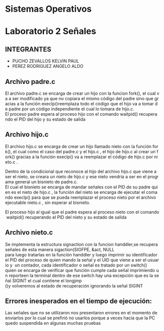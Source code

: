 # Sistemas Operativos
# Laboratorio 2 Señales
## INTEGRANTES
* PUCHO ZEVALLOS KELVIN PAUL
* PEREZ RODRIGUEZ ANGELO ALDO

## Archivo padre.c
El archivo padre.c se encarga de crear un hijo con la funcion fork(), el cual va a ser modificado ya que no copiara el mismo código del padre sino que gracias a la función execlp()reemplaza todo el código que el hijo va a tomar de padre por un código independiente el cual lo tomara de hijo.c.
El proceso padre espera al proceso hijo con el comando waitpid() recuperando el PID del hijo y su estado de salida

## Archivo hijo.c
El archivo hijo.c se encarga de crear un hijo llamado nieto con la función fork(), el cual como el caso del padre.c y el hijo.c , el hijo de hijo.c al crear un fork() gracias a la función execlp() va a reemplazar el código de hijo.c por nieto.c .

Dentro de la condicional que reconoce al hijo del archivo hijo.c que viene a ser el nieto, se creara un nieto de hijo.c y ese nieto vendría a ser en el programa general un bisnieto de padre.c. 
El cual el bisnieto se encarga de mandar señales con el PID de su padre quien es el nieto de hijo.c , la función del nieto se encarga de ejecutar el comando execlp() para que se pueda reemplazar el proceso nieto por el archivo ejecutable nieto.c , sin esperar al bisnieto.

El proceso hijo al igual que el padre espera al proceso nieto con el comando waitpid() recuperando el PID del nieto y su estado de salida

## Archivo nieto.c
Se implementa la estructura signaction con la funcion handdler,se recupera señales de esta manera sigaction(SIGFPE, &act, NULL para luego tratarlas en la función handdler y luego imprimir su identificador el PID del proceso de quien mando la señal y el UID que viene a ser el usuario y  un contador, cada identificador o señal es tratado por un switch() quien se encarga de verificar que función cumple cada señal imprimiendo un reporteen la terminal dentro de ese switch hay una excepción que es la señal SIGINT el cual contiene el longjmp ()y volveremos al estado de recuperación ignorando la señal SIGINT

## Errores inesperados en el tiempo de ejecución:
Las señales que no se utilizaron nos presentaron errores en el momento de enviarlos por lo cual se prefirió no usarlos porque a veces hacia que la PC quedo suspendida en algunas muchas pruebas 
